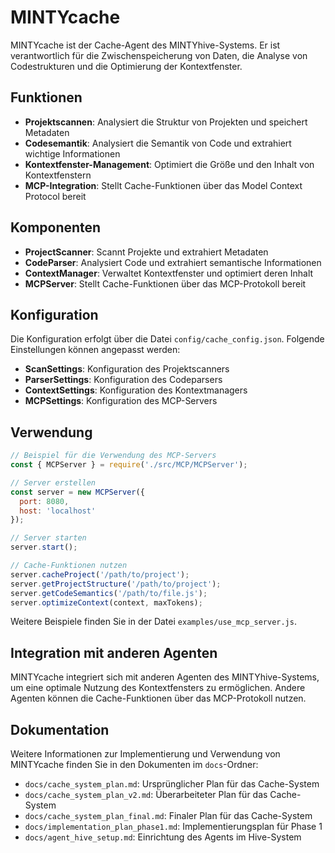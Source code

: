 # MINTYcache

MINTYcache ist der Cache-Agent des MINTYhive-Systems. Er ist verantwortlich für die Zwischenspeicherung von Daten, die Analyse von Codestrukturen und die Optimierung der Kontextfenster.

## Funktionen

- **Projektscannen**: Analysiert die Struktur von Projekten und speichert Metadaten
- **Codesemantik**: Analysiert die Semantik von Code und extrahiert wichtige Informationen
- **Kontextfenster-Management**: Optimiert die Größe und den Inhalt von Kontextfenstern
- **MCP-Integration**: Stellt Cache-Funktionen über das Model Context Protocol bereit

## Komponenten

- **ProjectScanner**: Scannt Projekte und extrahiert Metadaten
- **CodeParser**: Analysiert Code und extrahiert semantische Informationen
- **ContextManager**: Verwaltet Kontextfenster und optimiert deren Inhalt
- **MCPServer**: Stellt Cache-Funktionen über das MCP-Protokoll bereit

## Konfiguration

Die Konfiguration erfolgt über die Datei `config/cache_config.json`. Folgende Einstellungen können angepasst werden:

- **ScanSettings**: Konfiguration des Projektscanners
- **ParserSettings**: Konfiguration des Codeparsers
- **ContextSettings**: Konfiguration des Kontextmanagers
- **MCPSettings**: Konfiguration des MCP-Servers

## Verwendung

```javascript
// Beispiel für die Verwendung des MCP-Servers
const { MCPServer } = require('./src/MCP/MCPServer');

// Server erstellen
const server = new MCPServer({
  port: 8080,
  host: 'localhost'
});

// Server starten
server.start();

// Cache-Funktionen nutzen
server.cacheProject('/path/to/project');
server.getProjectStructure('/path/to/project');
server.getCodeSemantics('/path/to/file.js');
server.optimizeContext(context, maxTokens);
```

Weitere Beispiele finden Sie in der Datei `examples/use_mcp_server.js`.

## Integration mit anderen Agenten

MINTYcache integriert sich mit anderen Agenten des MINTYhive-Systems, um eine optimale Nutzung des Kontextfensters zu ermöglichen. Andere Agenten können die Cache-Funktionen über das MCP-Protokoll nutzen.

## Dokumentation

Weitere Informationen zur Implementierung und Verwendung von MINTYcache finden Sie in den Dokumenten im `docs`-Ordner:

- `docs/cache_system_plan.md`: Ursprünglicher Plan für das Cache-System
- `docs/cache_system_plan_v2.md`: Überarbeiteter Plan für das Cache-System
- `docs/cache_system_plan_final.md`: Finaler Plan für das Cache-System
- `docs/implementation_plan_phase1.md`: Implementierungsplan für Phase 1
- `docs/agent_hive_setup.md`: Einrichtung des Agents im Hive-System
